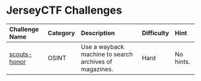 # JerseyCTF Challenges
| Challenge Name | Category | Description | Difficulty | Hint
|:-- | :-- | :--- | :---| :---
| [scouts-honor](scouts-honor) | OSINT |Use a wayback machine to search archives of magazines. | Hard | No hints.

